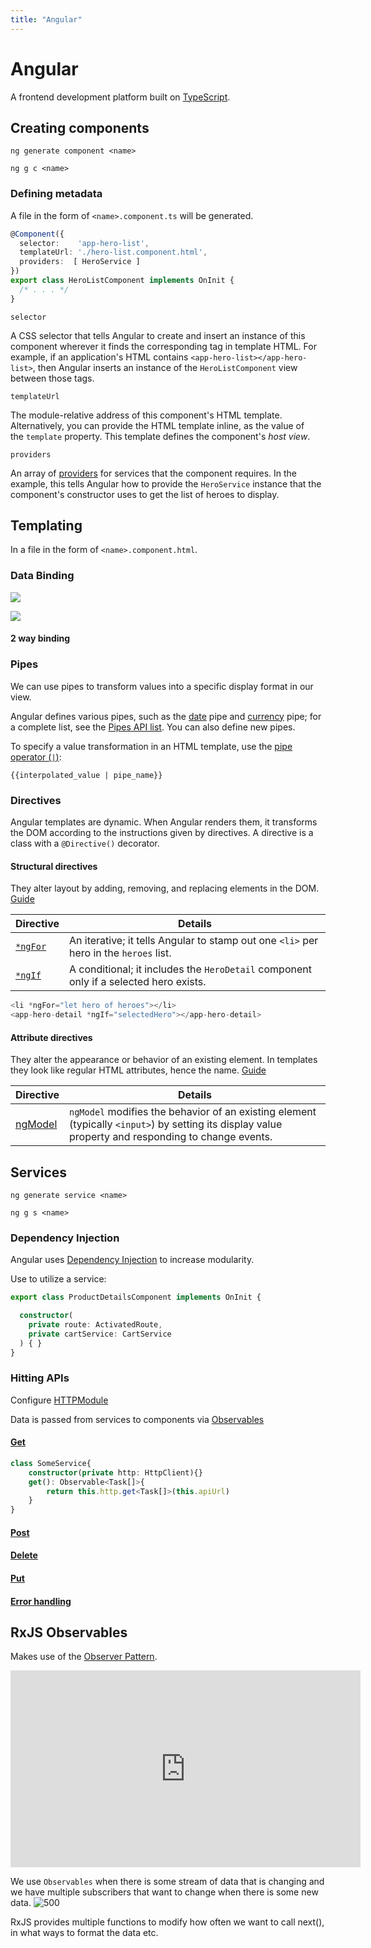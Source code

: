 ```yaml
---
title: "Angular"
---
```

# Angular
A frontend development platform built on [TypeScript](Notes/TypeScript.md).

## Creating components
```console
ng generate component <name>

ng g c <name>
```

### Defining metadata
A file in the form of `<name>.component.ts` will be generated.

```typescript
@Component({
  selector:    'app-hero-list',
  templateUrl: './hero-list.component.html',
  providers:  [ HeroService ]
})
export class HeroListComponent implements OnInit {
  /* . . . */
}
```

`selector`

A CSS selector that tells Angular to create and insert an instance of this component wherever it finds the corresponding tag in template HTML. For example, if an application's HTML contains `<app-hero-list></app-hero-list>`, then Angular inserts an instance of the `HeroListComponent` view between those tags.

`templateUrl`

The module-relative address of this component's HTML template. Alternatively, you can provide the HTML template inline, as the value of the `template` property. This template defines the component's _host view_.

`providers`

An array of [providers](https://angular.io/guide/glossary#provider) for services that the component requires. In the example, this tells Angular how to provide the `HeroService` instance that the component's constructor uses to get the list of heroes to display.


## Templating
In a file in the form of `<name>.component.html`.

### Data Binding
![](https://i.imgur.com/emwdOkY.png)

![](https://i.imgur.com/D3fnw4j.png)

#### 2 way binding


### Pipes
We can use pipes to transform values into a specific display format in our view. 

Angular defines various pipes, such as the [date](https://angular.io/api/common/DatePipe) pipe and [currency](https://angular.io/api/common/CurrencyPipe) pipe; for a complete list, see the [Pipes API list](https://angular.io/api?type=pipe). You can also define new pipes.

To specify a value transformation in an HTML template, use the [pipe operator (`|`)](https://angular.io/guide/pipes): 
```
{{interpolated_value | pipe_name}}
```

### Directives
Angular templates are dynamic. When Angular renders them, it transforms the DOM according to the instructions given by directives. A directive is a class with a ``@Directive()`` decorator.

#### Structural directives
They alter layout by adding, removing, and replacing elements in the DOM. [Guide]()

| Directive                                                      | Details                                                                               |
| -------------------------------------------------------------- | ------------------------------------------------------------------------------------- |
| [`*ngFor`](https://angular.io/guide/built-in-directives#ngFor) | An iterative; it tells Angular to stamp out one `<li>` per hero in the `heroes` list. |
|[`*ngIf`](https://angular.io/guide/built-in-directives#ngIf)                                                                |A conditional; it includes the `HeroDetail` component only if a selected hero exists.|                                                                                       |

```typescript
<li *ngFor="let hero of heroes"></li>
<app-hero-detail *ngIf="selectedHero"></app-hero-detail>
```

#### Attribute directives
They alter the appearance or behavior of an existing element. In templates they look like regular HTML attributes, hence the name. [Guide](https://angular.io/guide/attribute-directives)

| Directive | Details |
| --------- | ------- |
| [ngModel](https://angular.io/api/forms/NgModel) | `ngModel` modifies the behavior of an existing element (typically `<input>`) by setting its display value property and responding to change events.        |



## Services
```
ng generate service <name>

ng g s <name>
```

### Dependency Injection
Angular uses [Dependency Injection](Notes/Dependency%20Injection.md) to increase modularity.

Use [](Notes/Dependency%20Injection.md#Constructor%20injection%20%7CConstructor%20Injection) to utilize a service:
```typescript
export class ProductDetailsComponent implements OnInit {

  constructor(
    private route: ActivatedRoute,
    private cartService: CartService
  ) { }
}
```

### Hitting APIs
Configure [HTTPModule](https://angular.io/start/start-data#configure-appmodule-to-use-httpclient)

Data is passed from services to components via [Observables](https://angular.io/guide/observables)
#### [Get](https://angular.io/guide/http#requesting-data-from-a-server)
```typescript
class SomeService{
	constructor(private http: HttpClient){}
	get(): Observable<Task[]>{
		return this.http.get<Task[]>(this.apiUrl)
	}
}
```
#### [Post](https://angular.io/guide/http#making-a-post-request)
#### [Delete](https://angular.io/guide/http#making-a-delete-request)
#### [Put](https://angular.io/guide/http#making-a-put-request)
#### [Error handling](https://angular.io/guide/http#handling-request-errors)

## RxJS Observables
Makes use of the [Observer Pattern](Notes/Observer%20Pattern.md).

<iframe width="560" height="315" src="https://www.youtube.com/embed/T9wOu11uU6U" title="YouTube video player" frameborder="0" allow="accelerometer; autoplay; clipboard-write; encrypted-media; gyroscope; picture-in-picture" allowfullscreen></iframe>

We use `Observables` when there is some stream of data that is changing and we have multiple subscribers that want to change when there is some new data.
![500](https://i.imgur.com/aoiTL89.png)

RxJS provides multiple functions to modify how often we want to call next(), in what ways to format the data etc. 
